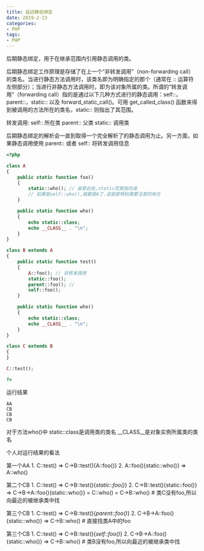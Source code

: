 ```yaml
---
title: 延迟静态绑定
date: 2019-2-13
categories: 
- PHP
tags: 
- PHP
---
```


后期静态绑定，用于在继承范围内引用静态调用的类。

后期静态绑定工作原理是存储了在上一个“非转发调用”（non-forwarding call）的类名。当进行静态方法调用时，该类名即为明确指定的那个（通常在 :: 运算符左侧部分）；当进行非静态方法调用时，即为该对象所属的类。所谓的“转发调用”（forwarding call）指的是通过以下几种方式进行的静态调用：self::，parent::，static:: 以及 forward_static_call()。可用 get_called_class() 函数来得到被调用的方法所在的类名，static:: 则指出了其范围。

转发调用:
self:: 所在类
parent:: 父类
static:: 调用类

后期静态绑定的解析会一直到取得一个完全解析了的静态调用为止。另一方面，如果静态调用使用 parent:: 或者 self:: 将转发调用信息

```php
<?php

class A
{
    public static function foo()
    {
        static::who(); // 留意此处,static究竟指向谁
        // 如果是self::who(),就都是A了.这就是特别需要注意的地方
    }

    public static function who()
    {
        echo static::class;
        echo __CLASS__ . "\n";
    }
}

class B extends A
{
    public static function test()
    {
        A::foo(); // 非转发调用
        static::foo();
        parent::foo(); //
        self::foo();
    }

    public static function who()
    {
        echo static::class;
        echo __CLASS__ . "\n";
    }
}

class C extends B
{
}

C::test();

?>
```

运行结果
```
AA
CB
CB
CB
```

对于方法who()中
static::class是调用类的类名 
__CLASS__是对象实例所属类的类名

个人对运行结果的看法

第一个AA
    1. C::test() => C->B::test(){A::foo()}
    2. A::foo(){static::who()} => A::who()

第二个CB
    1. C::test() => C->B::test(){*static::foo()*}
    2. C->B::test(){static::foo()} => C->B->A::foo(){static::who()} = C::who() = C->B::who() # 类C没有foo,所以向最近的被继承类中找
    
第三个CB
    1. C::test() => C->B::test(){*parent::foo()*}
    2. C->B->A::foo(){static::who()} => C->B::who() # 直接找类A中的foo

第三个CB
    1. C::test() => C->B::test(){*self::foo()*}
    2. C->B->A::foo(){static::who()} => C->B::who() # 类B没有foo,所以向最近的被继承类中找
